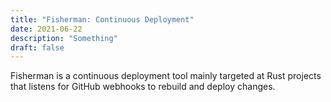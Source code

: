 ```yaml
---
title: "Fisherman: Continuous Deployment"
date: 2021-06-22
description: "Something"
draft: false
---
```


Fisherman is a continuous deployment tool mainly targeted at Rust projects
that listens for GitHub webhooks to rebuild and deploy changes.
